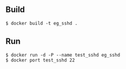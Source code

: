 ## Build
```
$ docker build -t eg_sshd .
```

## Run
```
$ docker run -d -P --name test_sshd eg_sshd
$ docker port test_sshd 22
```
